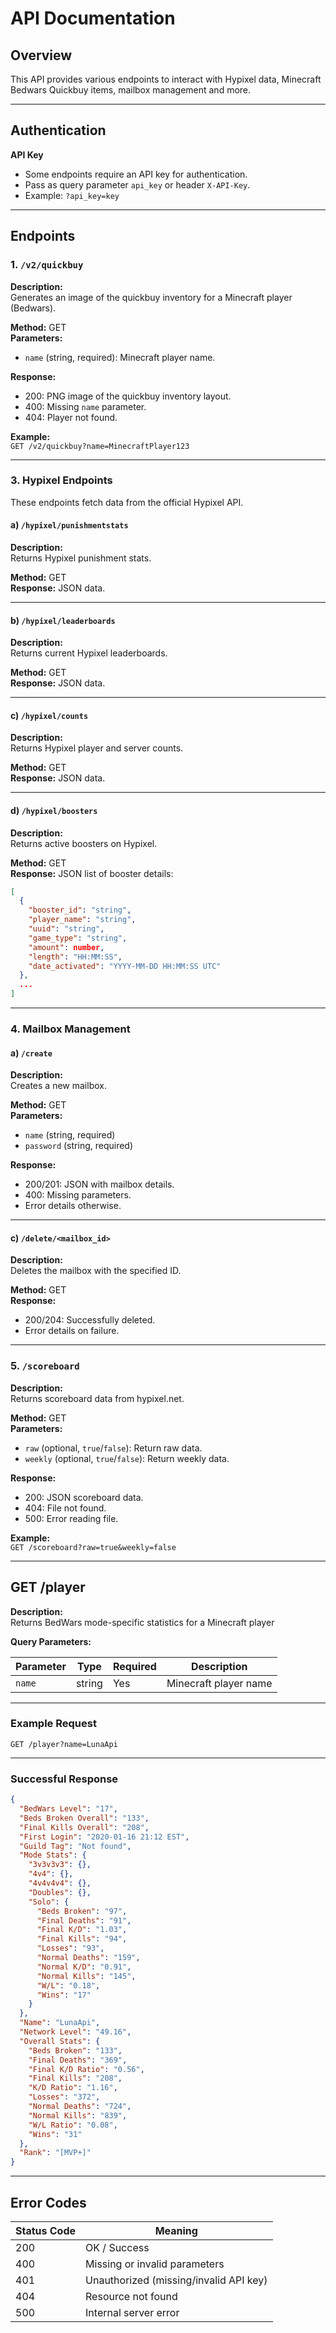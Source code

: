 
# API Documentation

## Overview

This API provides various endpoints to interact with Hypixel data, Minecraft Bedwars Quickbuy items, mailbox management and more.

---

## Authentication

**API Key**

- Some endpoints require an API key for authentication.
- Pass as query parameter `api_key` or header `X-API-Key`.
- Example: `?api_key=key`

---

## Endpoints

### 1. `/v2/quickbuy`

**Description:**  
Generates an image of the quickbuy inventory for a Minecraft player (Bedwars).

**Method:** GET  
**Parameters:**  
- `name` (string, required): Minecraft player name.

**Response:**  
- 200: PNG image of the quickbuy inventory layout.  
- 400: Missing `name` parameter.  
- 404: Player not found.

**Example:**  
`GET /v2/quickbuy?name=MinecraftPlayer123`

---


### 3. Hypixel Endpoints

These endpoints fetch data from the official Hypixel API.

#### a) `/hypixel/punishmentstats`

**Description:**  
Returns Hypixel punishment stats.

**Method:** GET  
**Response:** JSON data.

---

#### b) `/hypixel/leaderboards`

**Description:**  
Returns current Hypixel leaderboards.

**Method:** GET  
**Response:** JSON data.

---

#### c) `/hypixel/counts`

**Description:**  
Returns Hypixel player and server counts.

**Method:** GET  
**Response:** JSON data.

---

#### d) `/hypixel/boosters`

**Description:**  
Returns active boosters on Hypixel.

**Method:** GET  
**Response:** JSON list of booster details:

```json
[
  {
    "booster_id": "string",
    "player_name": "string",
    "uuid": "string",
    "game_type": "string",
    "amount": number,
    "length": "HH:MM:SS",
    "date_activated": "YYYY-MM-DD HH:MM:SS UTC"
  },
  ...
]
```

---

### 4. Mailbox Management

#### a) `/create`

**Description:**  
Creates a new mailbox.

**Method:** GET  
**Parameters:**  
- `name` (string, required)  
- `password` (string, required)  

**Response:**  
- 200/201: JSON with mailbox details.  
- 400: Missing parameters.  
- Error details otherwise.

---


#### c) `/delete/<mailbox_id>`

**Description:**  
Deletes the mailbox with the specified ID.

**Method:** GET  
**Response:**  
- 200/204: Successfully deleted.  
- Error details on failure.

---

### 5. `/scoreboard`

**Description:**  
Returns scoreboard data from hypixel.net.

**Method:** GET  
**Parameters:**  
- `raw` (optional, `true`/`false`): Return raw data.  
- `weekly` (optional, `true`/`false`): Return weekly data.

**Response:**  
- 200: JSON scoreboard data.  
- 404: File not found.  
- 500: Error reading file.

**Example:**  
`GET /scoreboard?raw=true&weekly=false`

---

## GET /player

**Description:**  
Returns BedWars mode-specific statistics for a Minecraft player 

**Query Parameters:**

| Parameter | Type   | Required | Description            |
|-----------|--------|----------|------------------------|
| `name`    | string | Yes      | Minecraft player name  |

---

### Example Request

```http
GET /player?name=LunaApi
```

---

### Successful Response

```json
{
  "BedWars Level": "17",
  "Beds Broken Overall": "133",
  "Final Kills Overall": "208",
  "First Login": "2020-01-16 21:12 EST",
  "Guild Tag": "Not found",
  "Mode Stats": {
    "3v3v3v3": {},
    "4v4": {},
    "4v4v4v4": {},
    "Doubles": {},
    "Solo": {
      "Beds Broken": "97",
      "Final Deaths": "91",
      "Final K/D": "1.03",
      "Final Kills": "94",
      "Losses": "93",
      "Normal Deaths": "159",
      "Normal K/D": "0.91",
      "Normal Kills": "145",
      "W/L": "0.18",
      "Wins": "17"
    }
  },
  "Name": "LunaApi",
  "Network Level": "49.16",
  "Overall Stats": {
    "Beds Broken": "133",
    "Final Deaths": "369",
    "Final K/D Ratio": "0.56",
    "Final Kills": "208",
    "K/D Ratio": "1.16",
    "Losses": "372",
    "Normal Deaths": "724",
    "Normal Kills": "839",
    "W/L Ratio": "0.08",
    "Wins": "31"
  },
  "Rank": "[MVP+]"
}
```

---


## Error Codes

| Status Code | Meaning                         |
|-------------|--------------------------------|
| 200         | OK / Success                   |
| 400         | Missing or invalid parameters  |
| 401         | Unauthorized (missing/invalid API key) |
| 404         | Resource not found             |
| 500         | Internal server error          |


